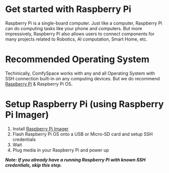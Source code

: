 # Get started with Raspberry Pi

Raspberry Pi is a single-board computer. Just like a computer, Raspberry Pi can do computing tasks like your phone and computers. But more impressively, Raspberry Pi also allows users to connect components for many projects related to Robotics, AI computation, Smart Home, etc.


# Recommended Operating System
Techinically, ComfySpace works with any and all Operating System with SSH connection built-in on any computing devices. But we do recommend [Raspberry Pi](https://www.raspberrypi.com/products/) & Raspberry Pi OS.

# Setup Raspberry Pi (using Raspberry Pi Imager)

1. Install [Raspberry Pi Imager](https://www.raspberrypi.com/software/)
2. Flash Raspberry Pi OS onto a USB or Micro-SD card and setup SSH credentials
3. Wait 
4. Plug media in your Raspberry Pi and power up

***Note: If you already have a running Raspberry Pi with known SSH credentials, skip this step.***



